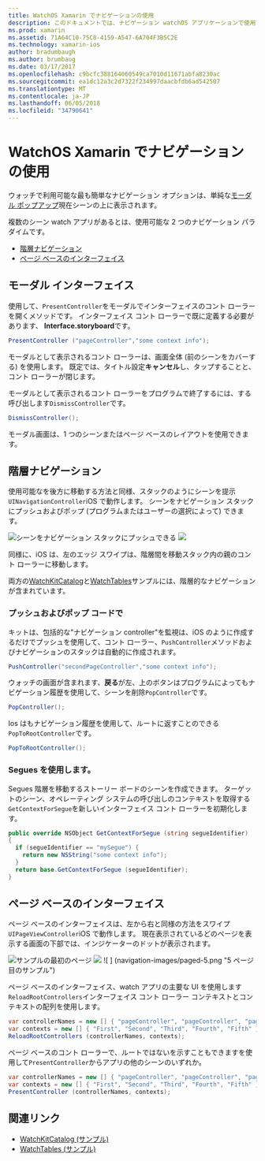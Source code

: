 ```yaml
---
title: WatchOS Xamarin でナビゲーションの使用
description: このドキュメントでは、ナビゲーション watchOS アプリケーションで使用する方法について説明します。 これは、モーダル インターフェイス、階層間を移動、およびページ ベースのインターフェイスについて説明します。
ms.prod: xamarin
ms.assetid: 71A64C10-75C8-4159-A547-6A704F3B5C2E
ms.technology: xamarin-ios
author: bradumbaugh
ms.author: brumbaug
ms.date: 03/17/2017
ms.openlocfilehash: c9bcfc388164060549ca7010d11671abfa8230ac
ms.sourcegitcommit: ea1dc12a3c2d7322f234997daacbfdb6ad542507
ms.translationtype: MT
ms.contentlocale: ja-JP
ms.lasthandoff: 06/05/2018
ms.locfileid: "34790641"
---
```

# <a name="working-with-watchos-navigation-in-xamarin"></a>WatchOS Xamarin でナビゲーションの使用

ウォッチで利用可能な最も簡単なナビゲーション オプションは、単純な[モーダル ポップアップ](#modal)現在シーンの上に表示されます。

複数のシーン watch アプリがあるとは、使用可能な 2 つのナビゲーション パラダイムです。

- [階層ナビゲーション](#Hierarchical_Navigation)
- [ページ ベースのインターフェイス](#Page-Based_Interfaces)

<a name="modal"/>

## <a name="modal-interfaces"></a>モーダル インターフェイス

使用して、`PresentController`をモーダルでインターフェイスのコント ローラーを開くメソッドです。 インターフェイス コント ローラーで既に定義する必要があります、 **Interface.storyboard**です。

```csharp
PresentController ("pageController","some context info");
```

モーダルとして表示されるコント ローラーは、画面全体 (前のシーンをカバーする) を使用します。 既定では、タイトル設定**キャンセル**し、タップすることと、コント ローラーが閉じます。

モーダルとして表示されるコント ローラーをプログラムで終了するには、する呼び出します`DismissController`です。

```csharp
DismissController();
```

モーダル画面は、1 つのシーンまたはページ ベースのレイアウトを使用できます。

<a name="Hierarchical_Navigation"/>

## <a name="hierarchical-navigation"></a>階層ナビゲーション

使用可能なを後方に移動する方法と同様、スタックのようにシーンを提示`UINavigationController`iOS で動作します。 シーンをナビゲーション スタックにプッシュおよびポップ (プログラムまたはユーザーの選択によって) できます。

![](navigation-images/hierarchy-1.png "シーンをナビゲーション スタックにプッシュできる") ![ ](navigation-images/hierarchy-2.png "シーンをナビゲーション スタックからポップすることができます")

同様に、iOS は、左のエッジ スワイプは、階層間を移動スタック内の親のコント ローラーに移動します。

両方の[WatchKitCatalog](https://developer.xamarin.com/samples/WatchKitCatalog)と[WatchTables](https://developer.xamarin.com/samples/WatchTables)サンプルには、階層的なナビゲーションが含まれています。

### <a name="pushing-and-popping-in-code"></a>プッシュおよびポップ コードで

キットは、包括的な"ナビゲーション controller"を監視は、iOS のように作成するだけでプッシュを使用して、コント ローラー、`PushController`メソッドおよびナビゲーションのスタックは自動的に作成されます。

```csharp
PushController("secondPageController","some context info");
```

ウォッチの画面が含まれます、**戻る**が左、上のボタンはプログラムによってもナビゲーション履歴を使用して、シーンを削除`PopController`です。

```csharp
PopController();
```

Ios はもナビゲーション履歴を使用して、ルートに返すことのできる`PopToRootController`です。

```csharp
PopToRootController();
```

### <a name="using-segues"></a>Segues を使用します。

Segues 階層を移動するストーリー ボードのシーンを作成できます。 ターゲットのシーン、オペレーティング システムの呼び出しのコンテキストを取得する`GetContextForSegue`を新しいインターフェイス コント ローラーを初期化します。

```csharp
public override NSObject GetContextForSegue (string segueIdentifier)
{
  if (segueIdentifier == "mySegue") {
    return new NSString("some context info");
  }
  return base.GetContextForSegue (segueIdentifier);
}
```
<a name="Page-Based_Interfaces"/>

## <a name="page-based-interfaces"></a>ページ ベースのインターフェイス

ページ ベースのインターフェイスは、左から右と同様の方法をスワイプ`UIPageViewController`iOS で動作します。 現在表示されているどのページを表示する画面の下部では、インジケーターのドットが表示されます。

![](navigation-images/paged-1.png "サンプルの最初のページ") ![ ](navigation-images/paged-2.png "サンプル 2 ページ目") ![ ] (navigation-images/paged-5.png "5 ページ目のサンプル")


ページ ベースのインターフェイス、watch アプリの主要な UI を使用します`ReloadRootControllers`インターフェイス コント ローラー コンテキストとコンテキストの配列を使用します。

```csharp
var controllerNames = new [] { "pageController", "pageController", "pageController", "pageController", "pageController" };
var contexts = new [] { "First", "Second", "Third", "Fourth", "Fifth" };
ReloadRootControllers (controllerNames, contexts);
```

ページ ベースのコント ローラーで、ルートではないを示すこともできますを使用して`PresentController`からアプリの他のシーンのいずれか。

```csharp
var controllerNames = new [] { "pageController", "pageController", "pageController", "pageController", "pageController" };
var contexts = new [] { "First", "Second", "Third", "Fourth", "Fifth" };
PresentController (controllerNames, contexts);
```



## <a name="related-links"></a>関連リンク

- [WatchKitCatalog (サンプル)](https://developer.xamarin.com/samples/monotouch/WatchKit/WatchKitCatalog/)
- [WatchTables (サンプル)](https://developer.xamarin.com/samples/monotouch/WatchKit/WatchTables/)

